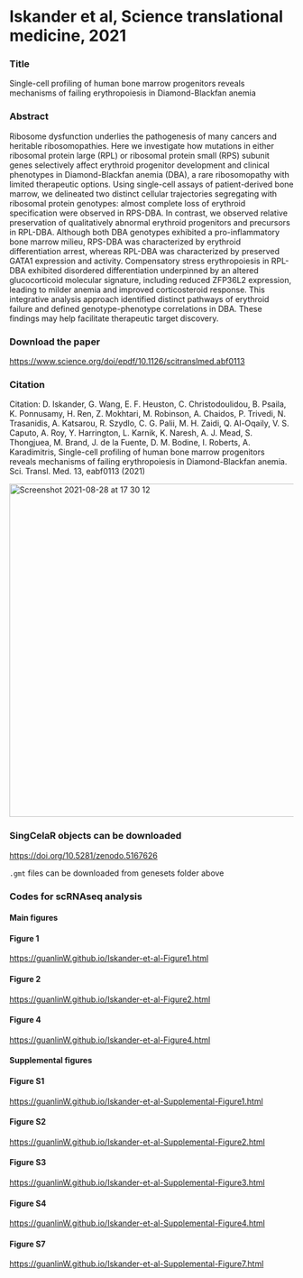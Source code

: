 # Iskander et al, Science translational medicine, 2021

### Title
Single-cell profiling of human bone marrow progenitors reveals mechanisms of failing erythropoiesis in Diamond-Blackfan anemia



### Abstract
Ribosome dysfunction underlies the pathogenesis of many cancers and heritable ribosomopathies. Here we investigate how mutations in either ribosomal protein large (RPL) or ribosomal protein small (RPS) subunit genes selectively affect erythroid progenitor development and clinical phenotypes in Diamond-Blackfan anemia (DBA), a rare ribosomopathy with limited therapeutic options. Using single-cell assays of patient-derived bone marrow, we delineated two distinct cellular trajectories segregating with ribosomal protein genotypes: almost complete loss of erythroid specification were observed in RPS-DBA. In contrast, we observed relative preservation of qualitatively abnormal erythroid progenitors and precursors in RPL-DBA. Although both DBA genotypes exhibited a pro-inflammatory bone marrow milieu, RPS-DBA was characterized by erythroid differentiation arrest, whereas RPL-DBA was characterized by preserved GATA1 expression and activity. Compensatory stress erythropoiesis in RPL-DBA exhibited disordered differentiation underpinned by an altered glucocorticoid molecular signature, including reduced ZFP36L2 expression, leading to milder anemia and improved corticosteroid response. This integrative analysis approach identified distinct pathways of erythroid failure and defined genotype-phenotype correlations in DBA. These findings may help facilitate therapeutic target discovery.

### Download the paper
https://www.science.org/doi/epdf/10.1126/scitranslmed.abf0113


### Citation
Citation: D. Iskander, G. Wang, E. F. Heuston, C. Christodoulidou, B. Psaila, K. Ponnusamy, H. Ren, Z. Mokhtari, M. Robinson, A. Chaidos, P. Trivedi, N. Trasanidis, A. Katsarou, R. Szydlo, C. G. Palii, M. H. Zaidi, Q. Al-Oqaily, V. S. Caputo, A. Roy, Y. Harrington, L. Karnik, K. Naresh, A. J. Mead, S. Thongjuea, M. Brand, J. de la Fuente, D. M. Bodine, I. Roberts, A. Karadimitris, Single-cell profiling of human bone marrow progenitors reveals mechanisms of failing erythropoiesis in Diamond-Blackfan anemia. Sci. Transl. Med. 13, eabf0113 (2021)


<img width="591" alt="Screenshot 2021-08-28 at 17 30 12" src="https://user-images.githubusercontent.com/61470410/131224509-91392e2d-381d-4666-bbb1-77168ca8d8fa.png">

### SingCelaR objects can be downloaded 

https://doi.org/10.5281/zenodo.5167626


 `.gmt` files can be downloaded from genesets folder above


### Codes for scRNAseq analysis


#### Main figures

#### Figure 1
https://guanlinW.github.io/Iskander-et-al-Figure1.html

#### Figure 2
https://guanlinW.github.io/Iskander-et-al-Figure2.html

#### Figure 4
https://guanlinW.github.io/Iskander-et-al-Figure4.html


#### Supplemental figures 

#### Figure S1
https://guanlinW.github.io/Iskander-et-al-Supplemental-Figure1.html

#### Figure S2
https://guanlinW.github.io/Iskander-et-al-Supplemental-Figure2.html

#### Figure S3
https://guanlinW.github.io/Iskander-et-al-Supplemental-Figure3.html

#### Figure S4
https://guanlinW.github.io/Iskander-et-al-Supplemental-Figure4.html

#### Figure S7
https://guanlinW.github.io/Iskander-et-al-Supplemental-Figure7.html


